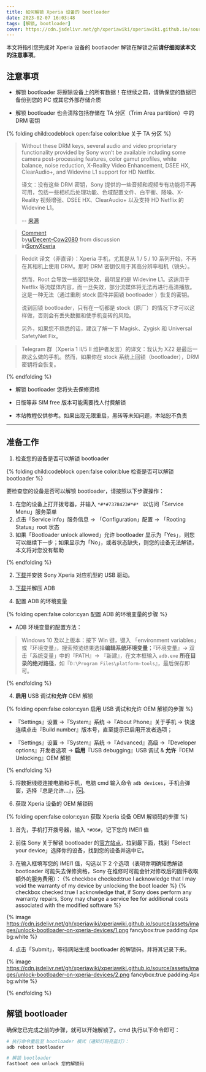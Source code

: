 ```yaml
---
title: 如何解锁 Xperia 设备的 bootloader
date: 2023-02-07 16:03:48
tags: [解锁, bootloader]
cover: https://cdn.jsdelivr.net/gh/xperiawiki/xperiawiki.github.io/source/assets/images/unlock-bootloader-on-xperia-devices/cover.png
---
```


本文将指引您完成对 Xperia 设备的 bootlaoder 解锁在解锁之前**请仔细阅读本文的注意事项**。

## 注意事项

- 解锁 bootloader 将擦除设备上的所有数据！在继续之前，请确保您的数据已备份到您的 PC 或其它外部存储介质

- 解锁 bootloader 也会清除包括存储在 TA 分区（Trim Area partition）中的 DRM 密钥

{% folding child:codeblock open:false color:blue 关于 TA 分区 %}

> Without these DRM keys, several audio and video proprietary functionality provided by Sony won’t be available including some camera post-processing features, color gamut profiles, white balance, noise reduction, X-Reality Video Enhancement, DSEE HX, ClearAudio+, and Widevine L1 support for HD Netflix.
> 
> 译文：没有这些 DRM 密钥，Sony 提供的一些音频和视频专有功能将不再可用，包括一些相机后处理功能、色域配置文件、白平衡、降噪、X-Reality 视频增强、DSEE HX、ClearAudio+ 以及支持 HD Netflix 的 Widevine L1。
> 
> -- [来源](https://blog.andresgomez.org/2020/09/08/installing-lineageos-in-the-sony-xperia-xz2-compact-dual-in-gnu-linux-2-5-backing-up-the-trim-area-ta-partition/)

<blockquote class="reddit-embed-bq" data-embed-height="448"><a href="https://www.reddit.com/r/SonyXperia/comments/1199y1j/comment/j9lf5km/">Comment</a><br> by<a href="https://www.reddit.com/user/Decent-Cow2080/">u/Decent-Cow2080</a> from discussion<a href="https://www.reddit.com/r/SonyXperia/comments/1199y1j/what_are_the_consequences_of_getting_rid_off_the/"><no value=""></no></a><br> in<a href="https://www.reddit.com/r/SonyXperia/">SonyXperia</a></blockquote><script async="" src="https://embed.reddit.com/widgets.js" charset="UTF-8"></script>

> Reddit 译文（非直译）：Xperia 手机，尤其是从 1 / 5 / 10 系列开始，不再在其相机上使用 DRM。那时 DRM 密钥仅用于其高分辨率相机（镜头）。
>
> 然而，Root 会导致一些密钥失效，最明显的是 Widevine L1。这适用于 Netflix 等流媒体内容，而一旦失效，部分流媒体将无法再进行高清播放。这是一种无法（通过重刷 stock 固件并回锁 bootloader ）恢复的密钥。
>
> 说到回锁 bootloader，只有在一切都是 stock（原厂）的情况下才可以这样做，否则会有丢失数据和使手机变砖的风险。
>
> 另外，如果您不熟悉的话，建议了解一下 Magisk、Zygisk 和 Universal SafetyNet Fix。

<script async src="https://telegram.org/js/telegram-widget.js?22" data-telegram-post="SonyXperiaChat/136795" data-width="100%"></script>

> Telegram 群（Xperia 1 II/5 II 维护者发言）的译文：我认为 XZ2 是最后一款这么做的手机。然而，如果你在 stock 系统上回锁（bootloader），DRM 密钥将会恢复。

{% endfolding %}

- 解锁 bootloader 您将失去保修资格

- 日版等非 SIM free 版本可能需要找人付费解锁

- 本站教程仅供参考。如果出现无限重启，黑砖等未知问题，本站恕不负责

---

## 准备工作

1. 检查您的设备是否可以解锁 bootloader

{% folding child:codeblock open:false color:blue 检查是否可以解锁 bootloader %}


要检查您的设备是否可以解锁 bootloader，请按照以下步骤操作：

1. 在您的设备上打开拨号器，并输入 `*#*#7378423#*#* ` 以访问「Service Menu」服务菜单
2. 点击「Service info」服务信息 → 「Configuration」配置 → 「Rooting Status」root 状态
3. 如果「Bootloader unlock allowed」允许 bootloader 显示为「Yes」，则您可以继续下一步；如果显示为「No」，或者状态缺失，则您的设备无法解锁，本文将对您没有帮助

{% endfolding %}

2. [下载](https://developer.sony.com/open-source/aosp-on-xperia-open-devices/downloads/drivers)并安装 Sony Xperia 对应机型的 USB 驱动。
3. [下载](https://dl.google.com/android/repository/platform-tools-latest-windows.zip)并解压 ADB

4. 配置 ADB 的环境变量

{% folding open:false color:cyan 配置 ADB 的环境变量的步骤 %}
  
* ADB 环境变量的配置方法：
    
> Windows 10 及以上版本：按下 Win 键，键入 「environment variables」或『环境变量』，搜索预览结果选择**编辑系统环境变量**；『环境变量』→ 双击「系统变量」中的『PATH』→ 『新建』，在文本框输入 `adb.exe` **所在目录的绝对路径**，如『`D:\Program Files\platform-tools`』，最后保存即可。

{% endfolding %}

4. **启用** USB 调试和**允许** OEM 解锁

{% folding open:false color:cyan 启用 USB 调试和允许 OEM 解锁的步骤 %}
  
* 『Settings』设置 →『System』系统 →『About Phone』关于手机 → 快速连续点击『Build number』版本号，直至提示已启用开发者选项；

* 『Settings』设置 →『System』系统 →『Advanced』高级 →『Developer options』开发者选项 → **启用**『USB debugging』USB 调试 & **允许**『OEM Unlocking』OEM 解锁

{% endfolding %}

5. 将数据线缆连接电脑和手机，电脑 cmd 输入命令 `adb devices`，手机会弹窗，选择『总是允许...』，🆗。

6. 获取 Xperia 设备的 OEM 解锁码

{% folding open:false color:cyan 获取 Xperia 设备 OEM 解锁码的步骤 %}

1. 首先，手机打开拨号器，输入 `*#06#`，记下您的 IMEI1 值

2. 前往 Sony 关于解锁 bootloader 的[官方站点](https://developer.sony.com/open-source/aosp-on-xperia-open-devices/get-started/unlock-bootloader)，拉到最下面，找到「Select your device」选择你的设备，找到您的设备并选中它。

3. 在输入框填写您的 IMEI1 值，勾选以下 2 个选项（表明你明确知悉解锁 bootloader 可能失去保修资格，Sony 在维修时可能会针对修改后的固件收取额外的服务费用）：
{% checkbox checked:true I acknowledge that I may void the warranty of my device by unlocking the boot loader %}
{% checkbox checked:true I acknowledge that, if Sony does perform any warranty repairs, Sony may charge a service fee for additional costs associated with the modified software %}

{% image https://cdn.jsdelivr.net/gh/xperiawiki/xperiawiki.github.io/source/assets/images/unlock-bootloader-on-xperia-devices/1.png fancybox:true padding:4px bg:white %}

4. 点击「Submit」，等待网站生成 bootloader 的解锁码，并将其记录下来。

{% image https://cdn.jsdelivr.net/gh/xperiawiki/xperiawiki.github.io/source/assets/images/unlock-bootloader-on-xperia-devices/2.png fancybox:true padding:4px bg:white %}

{% endfolding %}

## 解锁 bootloader

确保您已完成之前的步骤，就可以开始解锁了。cmd 执行以下命令即可：

```bash
# 执行命令重启至 bootloader 模式（通知灯将亮蓝灯）：
adb reboot bootloader

# 解锁 bootloader
fastboot oem unlock 您的解锁码
```